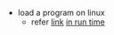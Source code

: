 * load a program on linux
  * refer [link](https://man7.org/linux/man-pages/man8/ld.so.8.html) [in run time](https://unix.stackexchange.com/questions/367600/what-is-the-order-that-linuxs-dynamic-linker-searches-paths-in)
